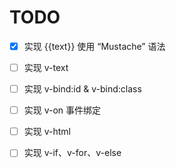 # TODO

- [x] 实现 {{text}} 使用 “Mustache” 语法
- [ ] 实现 v-text
- [ ] 实现 v-bind:id & v-bind:class
- [ ] 实现 v-on 事件绑定
- [ ] 实现 v-html
- [ ] 实现 v-if、v-for、v-else

